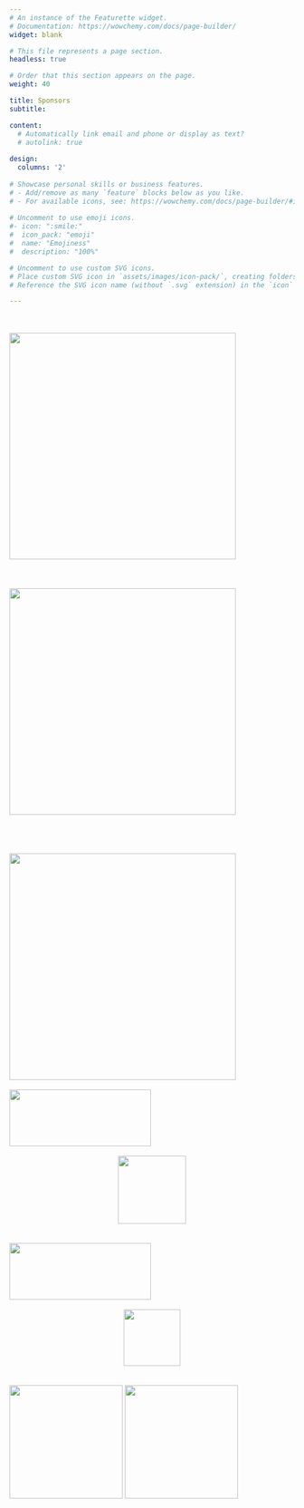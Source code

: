 ```yaml
---
# An instance of the Featurette widget.
# Documentation: https://wowchemy.com/docs/page-builder/
widget: blank

# This file represents a page section.
headless: true

# Order that this section appears on the page.
weight: 40

title: Sponsors
subtitle:

content:
  # Automatically link email and phone or display as text?
  # autolink: true
  
design:
  columns: '2'
  
# Showcase personal skills or business features.
# - Add/remove as many `feature` blocks below as you like.
# - For available icons, see: https://wowchemy.com/docs/page-builder/#icons
  
# Uncomment to use emoji icons.
#- icon: ":smile:"
#  icon_pack: "emoji"
#  name: "Emojiness"
#  description: "100%"  

# Uncomment to use custom SVG icons.
# Place custom SVG icon in `assets/images/icon-pack/`, creating folders if necessary.
# Reference the SVG icon name (without `.svg` extension) in the `icon` field.

---
```

<div class="container">
  <div class="row mb-10 mx-auto">
    <div class="col-sm-4 mx-auto" style="display:inline-block">
      <br/>
      <br/>
      <img src="../sponsors/sloan_logo.png" width="400">
    </div>
    <div class="col-sm-4 mx-auto" style="display:inline-block">
      <br/>
      <br/>
      <br/>
      <img src="../sponsors/mcarthur_logo.png" width="400">
    </div>
    <div class="col-sm-4 mx-auto" style="display:inline-block">
      <br/>
      <br/>
      <br/>
      <br/>
      <img src="../sponsors/pit_logo.webp" width="400">
    </div>
  </div>
  <div class="row mb-10 mx-auto">
    <div class="col-sm-4" style="display:inline-block" width="250" height="100">
      <br/>
      <img src="../sponsors/acm_logo.png" width="250" height="100">
    </div>
    <div class="col-sm-4 mx-auto" style="text-align: center" width="120" height="100">
      <br/>
      <img src="../sponsors/sigai.png" width="120" height="120">
    </div>
    <div class="col-sm-4 mx-auto" style="display:inline-block" width="250" height="100">
      <br/>
      <br/>
      <img src="../sponsors/sigecom.png" width="250" height="100">
    </div>
  </div>
  <div class="row mb-10 mx-auto">
    <div class="col-sm-4" style="text-align: center" width="100" height="100">
      <br/>
      <img src="../sponsors/gmu_logo.png" width="100" height="100">
    </div>
    <div class="col-sm-4 mx-auto" style="display:inline-block" width="200" height="200">
      <br/>
      <img src="../sponsors/anuites_logo.png" width="200" height="200">
    </div>
    <div class="col-sm-4 mx-auto" style="display:inline-block" width="200" height="200">
      <br/>
      <br/>
      <img src="../sponsors/mexico_gov_logo.png" width="200" height="200">
    </div>
  </div>
</div>